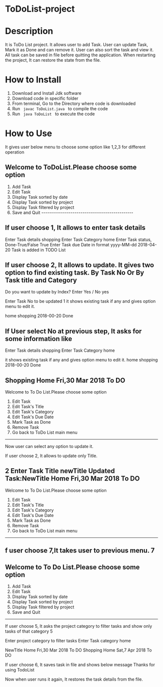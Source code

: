 # ToDoList-project
# Description
It is ToDo List project. It allows user to add Task. User can update Task, Mark it as Done and can remove it. User can also sort the task and view it.
All task can be saved in file before quitting the application.
When restarting the project, It can restore the state from the file.

# How to Install
1. Download and Install Jdk software
2. Download code in specific folder
3. From terminal, Go to the Directory where code is downloaded
4. Run <code> javac ToDoList.java </code> to compile the code
5. Run <code> java ToDoList </code> to execute the code

# How to Use
It gives user below menu to choose some option like 1,2,3 for different operation

Welcome to ToDoList.Please choose some option
-----------------------------------------------
1. Add Task
2. Edit Task
3. Display Task sorted by date
4. Display Task sorted by project
5. Display Task filtered by project
6. Save and Quit -----------------------------------------------

If user choose 1, It allows to enter task details
----------------------------------------------
Enter Task details
shopping
Enter Task Category
home
Enter Task status, Done-True/False
True
Enter Task due Date in format yyyy-MM-dd
2018-04-20
Task is added in TODO List

If user choose 2, It allows to update. It gives two option to find existing task. By Task No
Or By Task title and Category
----------------------------------------------

Do you want to update by Index? Enter Yes / No
yes

Enter Task No to be updated
1
it shows existing task if any and gives option menu to edit it.

home  shopping  2018-00-20  Done

If User select No at previous step, It asks for some information like
-----------------------------------------------

Enter Task details
shopping
Enter Task Category
home

it shows existing task if any and gives option menu to edit it.
home  shopping  2018-00-20  Done

Shopping           Home          Fri,30 Mar 2018         To DO
-----------------------------------------------
Welcome to To Do List.Please choose some option
1. Edit Task
2. Edit Task's Title
3. Edit Task's Category
4. Edit Task's Due Date
5. Mark Task as Done
6. Remove Task
7. Go back to ToDo List main menu
-----------------------------------------------

Now user can select any option to update it.

If user choose 2, It allows to update only Title.

2
Enter Task Title
newTitle
Updated Task:NewTitle           Home          Fri,30 Mar 2018         To DO
-----------------------------------------------
Welcome to To Do List.Please choose some option
1. Edit Task
2. Edit Task's Title
3. Edit Task's Category
4. Edit Task's Due Date
5. Mark Task as Done
6. Remove Task
7. Go back to ToDo List main menu
-----------------------------------------------
f user choose 7,It takes user to previous menu.
7
--------------------------------------------------------
Welcome to To Do List.Please choose some option
-----------------------------------------------
1. Add Task
2. Edit Task
3. Display Task sorted by date
4. Display Task sorted by project
5. Display Task filtered by project
6. Save and Quit
--------------------------------------------------------
If user choose 5, It asks the project category to filter tasks and show only tasks of that category
5

Enter project category to filter tasks
Enter Task category
home

NewTitle           Home          Fri,30 Mar 2018         To DO
Shopping           Home          Sat,7 Apr 2018         To DO

If user choose 6, It saves task in file and shows
below message
Thanks for using TodoList

Now when user runs it again, It restores the task details from the file.
